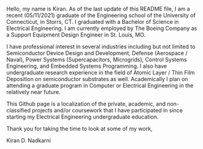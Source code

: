 Hello, my name is Kiran. As of the last update of this README file, I am a recent (05/11/2021) graduate of the Engineering school of the University of Connecticut, in Storrs, CT. 
I graduated with a Bachelor of Science in Electrical Engineering. I am currently employed by The Boeing Company as a Support Equipment Design Engineer in St. Louis, MO. 

I have professional interest in several industries including but not limited to Semiconductor Device Design and Development, Defense (Aerospace / Naval), Power Systems (Supercapacitors, Microgrids), Control Systems Engineering, and Embedded Systems Programming. I also have undergraduate research experience in the field of Atomic Layer / Thin Film Deposition on semiconductor substrates as well. Academically I plan on attending a graduate program in Computer or Electrical Engineering in the relatively near future. 

This Github page is a localization of the private, academic, and non-classified projects and/or coursework that I have participated in since starting my Electrical Engineering undergraduate education. 

Thank you for taking the time to look at some of my work,

Kiran D. Nadkarni
